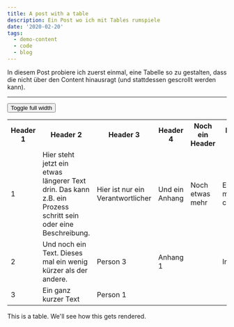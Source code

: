 ```yaml
---
title: A post with a table
description: Ein Post wo ich mit Tables rumspiele
date: '2020-02-20'
tags:
  - demo-content
  - code
  - blog
---
```


In diesem Post probiere ich zuerst einmal, eine Tabelle so zu gestalten, dass die nicht über den Content hinausragt (und stattdessen gescrollt werden kann).

---

<script>
  function fullWidthTable() {
  let table = document.querySelector(".reel");
  let classes = table.classList;
  if (classes.contains("full-width")) {
  classes.remove("full-width");
  } else {
    classes.add("full-width");
  }
}
</script>

<button onClick="fullWidthTable()">Toggle full width</button>

<div class="reel">
<table>
  <tr>
    <th>Header 1</th>
    <th>Header 2</th>
    <th>Header 3</th>
    <th>Header 4</th>
    <th>Noch ein Header</th>
    <th>Header 6</th>
    <th>Header 7</th>
  </tr>
  <tr>
    <td style="width: 8rem;">1</td>
    <td>Hier steht jetzt ein etwas längerer Text drin. Das kann z.B. ein Prozess schritt sein oder eine Beschreibung.</td>
    <td>Hier ist nur ein Verantwortlicher</td>
    <td>Und ein Anhang</td>
    <td>Noch etwas mehr</td>
    <td>Even moar content!!!</td>
    <td>Und zum Schluss noch das hier.</td>
  </tr>
  <tr>
    <td>2<br></td>
    <td>Und noch ein Text. Dieses mal ein wenig kürzer als der andere.</td>
    <td>Person 3</td>
    <td>Anhang 1</td>
    <td></td>
    <td>Inhalt</td>
  </tr>
  <tr>
    <td>3</td>
    <td>Ein ganz kurzer Text</td>
    <td>Person 1</td>
    <td></td>
  </tr>
</table>
</div>

This is a table. We'll see how this gets rendered.
